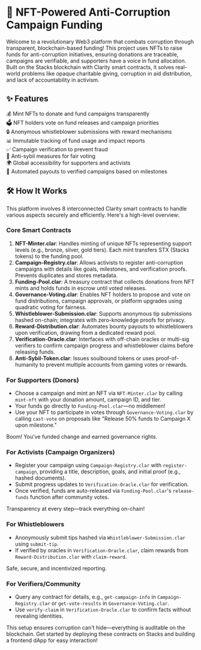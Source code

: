# 🌟 NFT-Powered Anti-Corruption Campaign Funding

Welcome to a revolutionary Web3 platform that combats corruption through transparent, blockchain-based funding! This project uses NFTs to raise funds for anti-corruption initiatives, ensuring donations are traceable, campaigns are verifiable, and supporters have a voice in fund allocation. Built on the Stacks blockchain with Clarity smart contracts, it solves real-world problems like opaque charitable giving, corruption in aid distribution, and lack of accountability in activism.

## ✨ Features

💰 Mint NFTs to donate and fund campaigns transparently  
🗳️ NFT holders vote on fund releases and campaign priorities  
🔒 Anonymous whistleblower submissions with reward mechanisms  
📊 Immutable tracking of fund usage and impact reports  
✅ Campaign verification to prevent fraud  
🚫 Anti-sybil measures for fair voting  
🌍 Global accessibility for supporters and activists  
🔄 Automated payouts to verified campaigns based on milestones  

## 🛠 How It Works

This platform involves 8 interconnected Clarity smart contracts to handle various aspects securely and efficiently. Here's a high-level overview:

### Core Smart Contracts
1. **NFT-Minter.clar**: Handles minting of unique NFTs representing support levels (e.g., bronze, silver, gold tiers). Each mint transfers STX (Stacks tokens) to the funding pool.
2. **Campaign-Registry.clar**: Allows activists to register anti-corruption campaigns with details like goals, milestones, and verification proofs. Prevents duplicates and stores metadata.
3. **Funding-Pool.clar**: A treasury contract that collects donations from NFT mints and holds funds in escrow until voted releases.
4. **Governance-Voting.clar**: Enables NFT holders to propose and vote on fund distributions, campaign approvals, or platform upgrades using quadratic voting for fairness.
5. **Whistleblower-Submission.clar**: Supports anonymous tip submissions hashed on-chain; integrates with zero-knowledge proofs for privacy.
6. **Reward-Distribution.clar**: Automates bounty payouts to whistleblowers upon verification, drawing from a dedicated reward pool.
7. **Verification-Oracle.clar**: Interfaces with off-chain oracles or multi-sig verifiers to confirm campaign progress and whistleblower claims before releasing funds.
8. **Anti-Sybil-Token.clar**: Issues soulbound tokens or uses proof-of-humanity to prevent multiple accounts from gaming votes or rewards.

### For Supporters (Donors)
- Choose a campaign and mint an NFT via `NFT-Minter.clar` by calling `mint-nft` with your donation amount, campaign ID, and tier.
- Your funds go directly to `Funding-Pool.clar`—no middlemen!
- Use your NFT to participate in votes through `Governance-Voting.clar` by calling `cast-vote` on proposals like "Release 50% funds to Campaign X upon milestone."

Boom! You've funded change and earned governance rights.

### For Activists (Campaign Organizers)
- Register your campaign using `Campaign-Registry.clar` with `register-campaign`, providing a title, description, goals, and initial proof (e.g., hashed documents).
- Submit progress updates to `Verification-Oracle.clar` for verification.
- Once verified, funds are auto-released via `Funding-Pool.clar`'s `release-funds` function after community votes.

Transparency at every step—track everything on-chain!

### For Whistleblowers
- Anonymously submit tips hashed via `Whistleblower-Submission.clar` using `submit-tip`.
- If verified by oracles in `Verification-Oracle.clar`, claim rewards from `Reward-Distribution.clar` with `claim-reward`.

Safe, secure, and incentivized reporting.

### For Verifiers/Community
- Query any contract for details, e.g., `get-campaign-info` in `Campaign-Registry.clar` or `get-vote-results` in `Governance-Voting.clar`.
- Use `verify-claim` in `Verification-Oracle.clar` to confirm facts without revealing identities.

This setup ensures corruption can't hide—everything is auditable on the blockchain. Get started by deploying these contracts on Stacks and building a frontend dApp for easy interaction!